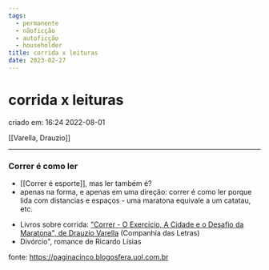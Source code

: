 ```yaml
---
tags:
  - permanente
  - nãoficção
  - autoficção
  - householder
title: corrida x leituras
date: 2023-02-27
---
```

# corrida x leituras
criado em: 16:24 2022-08-01

[[Varella, Drauzio]]

---

### Correr é como ler
* [[Correr é esporte]], mas ler também é?
* apenas na forma, e apenas em uma direção: correr é como ler porque lida com distancias e espaços - uma maratona equivale a um catatau, etc.
-  Livros sobre corrida: ["Correr - O Exercício, A Cidade e o Desafio da Maratona", de Drauzio Varella](https://paginacinco.blogosfera.uol.com.br/2017/06/20/como-o-chato-do-drauzio-varella-me-ajudou-a-perder-20-quilos/) (Companhia das Letras)  
- Divórcio", romance de Ricardo Lísias 

fonte: https://paginacinco.blogosfera.uol.com.br
